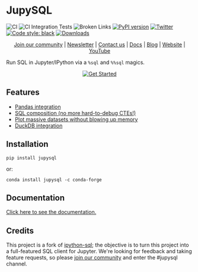 # JupySQL
![CI](https://github.com/ploomber/jupysql/workflows/CI/badge.svg)
![CI Integration Tests](https://github.com/ploomber/jupysql/workflows/CI%20-%20DB%20Integration/badge.svg)
![Broken Links](https://github.com/ploomber/jupysql/workflows/check-for-broken-links/badge.svg)
[![PyPI version](https://badge.fury.io/py/jupysql.svg)](https://badge.fury.io/py/jupysql)
[![Twitter](https://img.shields.io/twitter/follow/edublancas?label=Follow&style=social)](https://twitter.com/intent/user?screen_name=ploomber)
[![Code style: black](https://img.shields.io/badge/code%20style-black-000000.svg)](https://github.com/psf/black)
[![Downloads](https://static.pepy.tech/badge/jupysql/month)](https://pepy.tech/project/jupysql)

<p align="center">
  <a href="https://ploomber.io/community">Join our community</a>
  |
  <a href="https://share.hsforms.com/1E7Qa_OpcRPi_MV-segFsaAe6c2g">Newsletter</a>
  |
  <a href="mailto:contact@ploomber.io">Contact us</a>
  |
  <a href="https://jupysql.ploomber.io/">Docs</a>
  |
  <a href="https://ploomber.io/blog">Blog</a>
  |
  <a href="https://ploomber.io">Website</a>
  |
  <a href="https://www.youtube.com/channel/UCaIS5BMlmeNQE4-Gn0xTDXQ">YouTube</a>
</p>

Run SQL in Jupyter/IPython via a `%sql` and `%%sql` magics.

<p align="center">
  <a href="https://binder.ploomber.io/v2/gh/ploomber/jupysql/master?urlpath=lab/tree/doc/quick-start.md"> <img src="_static/get-started.svg" alt="Get Started"> </a>
</p>

## Features

- [Pandas integration](https://jupysql.ploomber.io/en/latest/integrations/pandas.html)
- [SQL composition (no more hard-to-debug CTEs!)](https://jupysql.ploomber.io/en/latest/compose.html)
- [Plot massive datasets without blowing up memory](https://jupysql.ploomber.io/en/latest/plot.html)
- [DuckDB integration](https://jupysql.ploomber.io/en/latest/integrations/duckdb.html)

## Installation

```
pip install jupysql
```

or:

```
conda install jupysql -c conda-forge
```

## Documentation

[Click here to see the documentation.](https://jupysql.ploomber.io)


## Credits

This project is a fork of [ipython-sql](https://github.com/catherinedevlin/ipython-sql); the objective is to turn this project into a full-featured SQL client for Jupyter. We're looking for feedback and taking feature requests, so please [join our community](https://ploomber.io/community) and enter the #jupysql channel.
